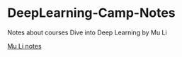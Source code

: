 # DeepLearning-Camp-Notes
Notes about courses Dive into Deep Learning by Mu Li

[Mu Li notes](https://github.com/MLNLP-World/DeepLearning-MuLi-Notes)

